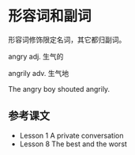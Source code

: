 # 形容词和副词

形容词修饰限定名词，其它都归副词。

angry adj. 生气的

angrily adv. 生气地

The angry boy shouted angrily.



## 参考课文

- Lesson 1 A private conversation
- Lesson 8 The best and the worst

